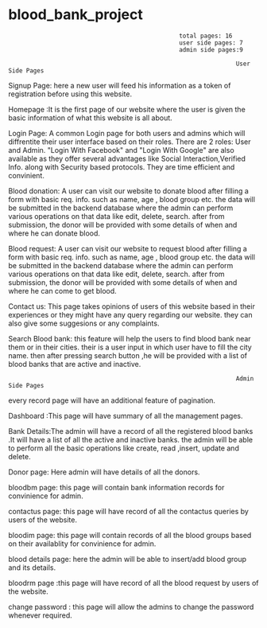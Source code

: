 # blood_bank_project

                                                    total pages: 16
                                                    user side pages: 7
                                                    admin side pages:9

							                                        User Side Pages
Signup Page: here a new user will feed his information as a token of registration before using this website.

Homepage :It is the first page of our website where the user is given the basic information of what this website is all about.

Login Page: A common Login page for both users and admins which will diffrentite their user interface based on their roles.
There are 2 roles: User and Admin. "Login With Facebook" and "Login With Google" are also available as they offer several 
advantages like Social Interaction,Verified Info. along with Security based protocols. They are time efficient and convinient. 

Blood donation: A user can visit our website to donate blood after filling a form with basic req. info.
such as name, age , blood group etc. the data will be submitted in the backend database where the admin can perform various operations on that data
like edit, delete, search. after from submission, the donor will be provided with some details of when and where he can donate blood.

Blood request: A user can visit our website to request blood after filling a form with basic req. info.
such as name, age , blood group etc. the data will be submitted in the backend database where the admin can perform various operations on that data
like edit, delete, search. after from submission, the donor will be provided with some details of when and where he can come to get blood.

Contact us: This page takes opinions of users of this website based in their experiences or they might have any query regarding our website.
they can also give some suggesions or any complaints.

Search Blood bank: this feature will help the users to find blood bank near them or in their cities. their is a user input 
in which user have to fill the city name. then after pressing search button ,he will be provided with a list of blood banks 
that are active and inactive.

						                                          	Admin Side Pages
every record page will have an
additional feature of pagination.

Dashboard :This page will have summary of all the management pages.  

Bank Details:The admin will have a record of all the registered blood banks .It will have a list of all the active and inactive banks.
the admin will be able to perform all the basic operations like create, read ,insert, update and delete. 

Donor page: Here admin will have  details of all the donors. 

bloodbm page: this page will contain bank information records for convinience for admin.

contactus page: this page will have record of all the contactus queries by users of the website.

bloodim page: this page will contain records of all the blood groups based on their availablity for convinience for admin.

blood details page: here the admin will be able to insert/add blood group and its details.

bloodrm page :this page will have record of all the blood request by users of the website.

change password : this page will allow the admins to change the password whenever required.
